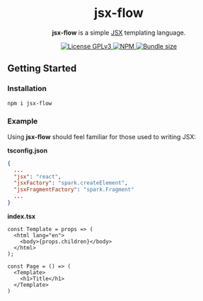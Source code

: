 <div align="center">
  <h1>jsx-flow</h1>
  <p><b>jsx-flow</b> is a simple <a href="https://en.wikipedia.org/wiki/JSX_(JavaScript)">JSX</a> templating language.</p>
</div>

<div align="center">
  <a href="/LICENSE">
    <img alt="License GPLv3" src="https://img.shields.io/badge/license-GPLv3-blue.svg" />
  </a>
  <a href="https://www.npmjs.com/package/jsx-flow">
    <img alt="NPM" src="https://img.shields.io/npm/v/@chronocide/spark?label=npm">
  </a>
  <a href="https://bundlephobia.com/result?p=jsx-flow@latest">
    <img alt="Bundle size" src="https://img.shields.io/bundlephobia/minzip/@chronocide/spark@latest.svg">
  </a>
</div>

## Getting Started

### Installation

```sh
npm i jsx-flow
```

### Example

Using **jsx-flow** should feel familiar for those used to writing JSX:

**tsconfig.json**

```JSON
{
  ...
  "jsx": "react",
  "jsxFactory": "spark.createElement",
  "jsxFragmentFactory": "spark.Fragment"
  ...
}
```

**index.tsx**

```TSX
const Template = props => (
  <html lang="en">
    <body>{props.children}</body>
  </html>
);

const Page = () => (
  <Template>
    <h1>Title</h1>
  </Template>
)
```
